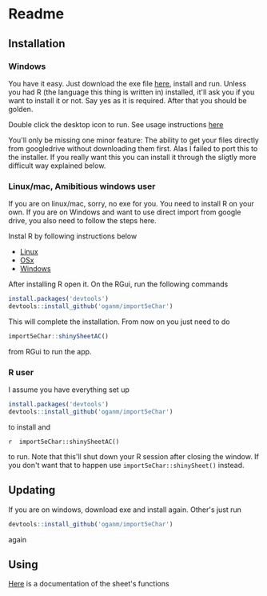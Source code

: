 
Readme
======

Installation
------------

### Windows

You have it easy. Just download the exe file [here](https://github.com/oganm/5eInteractiveSheet/raw/master/sheet/RInno_installer/setup_5eInteractiveSheet.exe), install and run. Unless you had R (the language this thing is written in) installed, it'll ask you if you want to install it or not. Say yes as it is required. After that you should be golden.

Double click the desktop icon to run. See usage instructions [here](https://github.com/oganm/import5eChar/blob/master/interactiveSheetDocumentation.md)

You'll only be missing one minor feature: The ability to get your files directly from googledrive without downloading them first. Alas I failed to port this to the installer. If you really want this you can install it through the sligtly more difficult way explained below.

### Linux/mac, Amibitious windows user

If you are on linux/mac, sorry, no exe for you. You need to install R on your own. If you are on Windows and want to use direct import from google drive, you also need to follow the steps here.

Instal R by following instructions below

-   [Linux](https://cran.r-project.org/bin/linux/)
-   [OSx](https://cran.r-project.org/bin/macosx/)
-   [Windows](https://cran.r-project.org/bin/windows/base/)

After installing R open it. On the RGui, run the following commands

``` r
install.packages('devtools')
devtools::install_github('oganm/import5eChar')
```

This will complete the installation. From now on you just need to do

``` r
import5eChar::shinySheetAC()
```

from RGui to run the app.

### R user

I assume you have everything set up

``` r
install.packages('devtools')
devtools::install_github('oganm/import5eChar')
```

to install and

`r  import5eChar::shinySheetAC()`

to run. Note that this'll shut down your R session after closing the window. If you don't want that to happen use `import5eChar::shinySheet()` instead.

Updating
--------

If you are on windows, download exe and install again. Other's just run

``` r
devtools::install_github('oganm/import5eChar')
```

again

Using
-----

[Here](https://github.com/oganm/import5eChar/blob/master/interactiveSheetDocumentation.md) is a documentation of the sheet's functions
